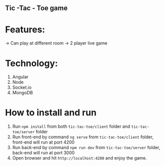 ## Tic -Tac - Toe game

# Features:
 -> Can play at different room
 -> 2 player live game

# Technology:
 1. Angular
 2. Node
 3. Socket.io
 4. MongoDB
 
# How to install and run
 1. Run `npm install` from both `tic-tac-toe/client` folder and `tic-tac-toe/server` folder
 2. Run front-end by command `ng serve` from `tic-tac-toe/client` folder, front-end will run at port 4200
 3. Run back-end by command `npm run dev` from `tic-tac-toe/server` folder, back-end will run at port 3000
 4. Open browser and hit `http://localhost:4200` and enjoy the game.